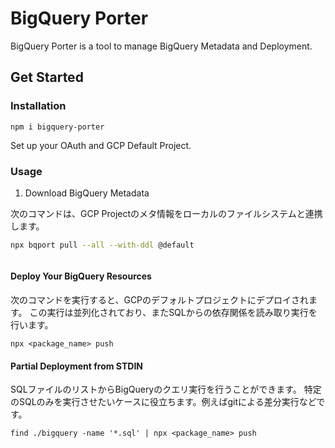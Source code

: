 # BigQuery Porter

BigQuery Porter is a tool to manage BigQuery Metadata and Deployment. 

## Get Started

### Installation

```
npm i bigquery-porter
```

Set up your OAuth and GCP Default Project.

### Usage

1. Download BigQuery Metadata

次のコマンドは、GCP Projectのメタ情報をローカルのファイルシステムと連携します。

```sh
npx bqport pull --all --with-ddl @default
```

```
```

#### Deploy Your BigQuery Resources

次のコマンドを実行すると、GCPのデフォルトプロジェクトにデプロイされます。 この実行は並列化されており、またSQLからの依存関係を読み取り実行を行います。

```
npx <package_name> push
```

#### Partial Deployment from STDIN

SQLファイルのリストからBigQueryのクエリ実行を行うことができます。
特定のSQLのみを実行させたいケースに役立ちます。例えばgitによる差分実行などです。

```
find ./bigquery -name '*.sql' | npx <package_name> push
```
